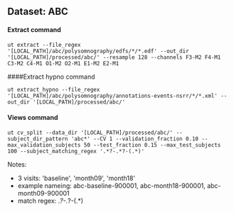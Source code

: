## Dataset: ABC

#### Extract command
```
ut extract --file_regex '[LOCAL_PATH]/abc/polysomnography/edfs/*/*.edf' --out_dir '[LOCAL_PATH]/processed/abc/' --resample 128 --channels F3-M2 F4-M1 C3-M2 C4-M1 O1-M2 O2-M1 E1-M2 E2-M1
```

####Extract hypno command
```
ut extract_hypno --file_regex '[LOCAL_PATH]/abc/polysomnography/annotations-events-nsrr/*/*.xml' --out_dir '[LOCAL_PATH]/processed/abc/'
```

#### Views command
```
ut cv_split --data_dir '[LOCAL_PATH]/processed/abc/' --subject_dir_pattern 'abc*' --CV 1 --validation_fraction 0.10 --max_validation_subjects 50 --test_fraction 0.15 --max_test_subjects 100 --subject_matching_regex '.*?-.*?-(.*)'
```

Notes: 
- 3 visits: 'baseline', 'month09', 'month18'
- example nameing: abc-baseline-900001, abc-month18-900001, abc-month09-900001
- match regex: .*?-.*?-(.*)
